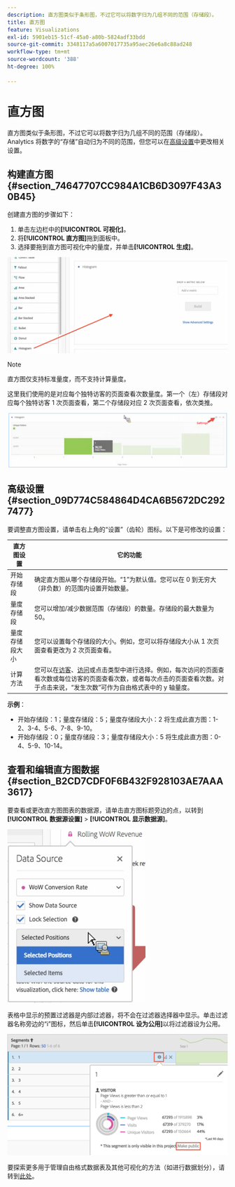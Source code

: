 ```yaml
---
description: 直方图类似于条形图，不过它可以将数字归为几组不同的范围（存储段）。
title: 直方图
feature: Visualizations
exl-id: 5901eb15-51cf-45a0-a80b-5824adf33bdd
source-git-commit: 3348117a5a6007017735a95aec26e6a8c88ad248
workflow-type: tm+mt
source-wordcount: '388'
ht-degree: 100%

---
```


# 直方图

直方图类似于条形图，不过它可以将数字归为几组不同的范围（存储段）。Analytics 将数字的“存储”自动归为不同的范围，但您可以在[高级设置](#section_09D774C584864D4CA6B5672DC2927477)中更改相关设置。

## 构建直方图 {#section_74647707CC984A1CB6D3097F43A30B45}

创建直方图的步骤如下：

1. 单击左边栏中的&#x200B;**[!UICONTROL 可视化]**。
1. 将&#x200B;**[!UICONTROL 直方图]**&#x200B;拖到面板中。
1. 选择要拖到直方图可视化中的量度，并单击&#x200B;**[!UICONTROL 生成]**。

![](assets/histogram.png)

>[!NOTE]
>
>直方图仅支持标准量度，而不支持计算量度。

这里我们使用的是对应每个独特访客的页面查看次数量度。第一个（左）存储段对应每个独特访客 1 次页面查看，第二个存储段对应 2 次页面查看，依次类推。

![](assets/histogram2.png)

## 高级设置 {#section_09D774C584864D4CA6B5672DC2927477}

要调整直方图设置，请单击右上角的“设置”（齿轮）图标。以下是可修改的设置：

| 直方图设置 | 它的功能 |
|---|---|
| 开始存储段 | 确定直方图从哪个存储段开始。“1”为默认值。您可以在 0 到无穷大（非负数）的范围内设置开始数量。 |
| 量度存储段 | 您可以增加/减少数据范围（存储段）的数量。存储段的最大数量为 50。 |
| 量度存储段大小 | 您可以设置每个存储段的大小。例如，您可以将存储段大小从 1 次页面查看更改为 2 次页面查看。 |
| 计算方法 | 您可以在[访客](https://experienceleague.adobe.com/docs/analytics/components/metrics/unique-visitors.html)、[访问](https://experienceleague.adobe.com/docs/analytics/components/metrics/visits.html)或点击类型中进行选择。例如，每次访问的页面查看次数或每位访客的页面查看次数，或者每次点击的页面查看次数。对于点击来说，“发生次数”可作为自由格式表中的 y 轴量度。 |

<!--Russ or Meike - Check Hit Type link above. -->

**示例**：

* 开始存储段：1；量度存储段：5；量度存储段大小：2 将生成此直方图：1-2、3-4、5-6、7-8、9-10。
* 开始存储段：0；量度存储段：3；量度存储段大小：5 将生成此直方图：0-4、5-9、10-14。

## 查看和编辑直方图数据 {#section_B2CD7CDF0F6B432F928103AE7AAA3617}

要查看或更改直方图图表的数据源，请单击直方图标题旁边的点，以转到&#x200B;**[!UICONTROL 数据源设置]** > **[!UICONTROL 显示数据源]**。

![](assets/manage-data-source.png)

表格中显示的预置过滤器是内部过滤器，将不会在过滤器选择器中显示。单击过滤器名称旁边的“i”图标，然后单击&#x200B;**[!UICONTROL 设为公用]**&#x200B;以将过滤器设为公用。

![](assets/prebuilt_segments.png)

要探索更多用于管理自由格式数据表及其他可视化的方法（如进行数据划分），请转到[此处](https://experienceleague.adobe.com/docs/analytics/analyze/analysis-workspace/visualizations/freeform-analysis-visualizations.html)。
